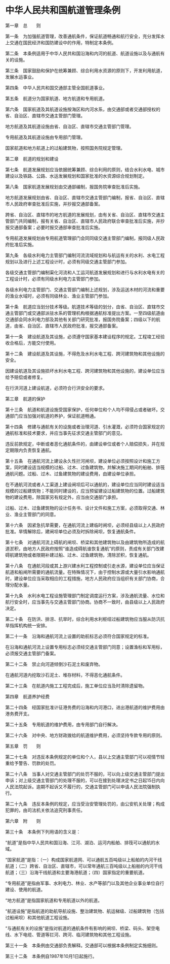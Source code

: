 # 中华人民共和国航道管理条例

第一章　总　　则



第一条　为加强航道管理，改善通航条件，保证航道畅通和航行安全，充分发挥水上交通在国民经济和国防建设中的作用，特制定本条例。

第二条　本条例适用于中华人民共和国沿海和内河的航道、航道设施以及与通航有关的设施。

第三条　国家鼓励和保护在统筹兼顾、综合利用水资源的原则下，开发利用航道，发展水运事业。

第四条　中华人民共和国交通部主管全国航道事业。

第五条　航道分为国家航道、地方航道和专用航道。

第六条　国家航道及其航道设施按海区和内河水系，由交通部或者交通部授权的省、自治区、直辖市交通主管部门管理。

地方航道及其航道设施由省、自治区、直辖市交通主管部门管理。

专用航道及其航道设施由专用部门管理。

国家航道和地方航道上的过船建筑物，按照国务院规定管理。



第二章　航道的规划和建设



第七条　航道发展规划应当依据统筹兼顾、综合利用的原则，结合水利水电、城市建设以及铁路、公路、水运发展规划和国家批准的水资源综合规划制定。

第八条　国家航道发展规划由交通部编制，报国务院审查批准后实施。

地方航道发展规划由省、自治区、直辖市交通主管部门编制，报省、自治区、直辖市人民政府审查批准后实施，并抄报交通部备案。

跨省、自治区、直辖市的地方航道的发展规划，由有关省、自治区、直辖市交通主管部门共同编制，报有关省、自治区、直辖市人民政府联合审查批准后实施，并抄报交通部备案；必要时报交通部审查批准后实施。

专用航道发展规划由专用航道管理部门会同同级交通主管部门编制，报同级人民政府批准后实施。

第九条　各级水利电力主管部门编制河流流域规划和与航运有关的水利、水电工程规划以及进行上述工程设计时，必须有同级交通主管部门参加。

各级交通主管部门编制渠化河流和人工运河航道发展规划和进行与水利水电有关的工程设计时，必须有同级水利电力主管部门参加。

各级水利电力主管部门、交通主管部门编制上述规划，涉及运送木材的河流和重要的渔业水域时，必须有同级林业、渔业主管部门参加。

第十条　航道应当划分技术等级。航道技术等级的划分，由省、自治区、直辖市交通主管部门或交通部派驻水系的管理机构根据通航标准提出方案。一至四级航道由交通部会同水利电力部及其他有关部门研究批准，报国务院备案；四级以下的航道，由省、自治区、直辖市人民政府批准，报交通部备案。

第十一条　建设航道及其设施，必须遵守国家基本建设程序的规定。工程竣工经验收合格后，方能交付使用。

第十二条　建设航道及其设施，不得危及水利水电工程、跨河建筑物和其他设施的安全。

因建设航道及其设施损坏水利水电工程、跨河建筑物和其他设施的，建设单位应当给予赔偿或者修复。

在行洪河道上建设航道，必须符合行洪安全的要求。



第三章　航道的保护



第十三条　航道和航道设施受国家保护，任何单位和个人均不得侵占或者破坏。交通部门应当加强对航道的养护，保证航道畅通。

第十四条　修建与通航有关的设施或者治理河道、引水灌溉，必须符合国家规定的通航标准和技术要求，并应当事先征求交通主管部门的意见。

违反前款规定，中断或者恶化通航条件的，由建设单位或者个人赔偿损失，并在规定期限内负责恢复通航。

第十五条　在通航河流上建设永久性拦河闸坝，建设单位必须按照设计和施工方案，同时建设适当规模的过船、过木、过鱼建筑物，并解决施工期间的船舶、排筏通航问题。过船、过木、过鱼建筑物的建设费用，由建设单位承担。

在不通航河流或者人工渠道上建设闸坝后可以通航的，建设单位应当同时建设适当规模的过船建筑物；不能同时建设的，应当预留建设过船建筑物的位置。过船建筑物的建设费用，除国家另有规定外，应当由交通部门承担。

过船、过木、过鱼建筑物的设计任务书、设计文件和施工方案，必须取得交通、林业、渔业主管部门的同意。

第十六条　因紧急抗旱需要，在通航河流上建临时闸坝，必须经县级以上人民政府批准。旱情解除后，建闸坝单位必须及时拆除闸坝，恢复通航条件。

第十七条　对通航河流上碍航的闸坝、桥梁和其他建筑物以及由建筑物所造成的航道淤积，由地方人民政府按照“谁造成碍航谁恢复通航”的原则，责成有关部门改建碍航建筑物或者限期补建过船、过木、过鱼建筑物，清除淤积，恢复通航。

第十八条　在通航河段或其上游兴建水利工程控制或引走水源，建设单位应当保证航道和船闸所需要的通航流量。在特殊情况下，由于控制水源或大量引水影响通航时，建设单位应当采取相应的工程措施，地方人民政府应当组织有关部门协商，合理分配水量。

第十九条　水利水电工程设施管理部门制定调度运行方案，涉及通航流量、水位和航行安全时，应当事先与交通主管部门协商。协商不一致时，由县级以上人民政府决定。

第二十条　在防洪、排涝、抗旱时，综合利用水利枢纽过船建筑物应当服从防汛抗旱指挥机构统一安排。

第二十一条　沿海和通航河流上设置的助航标志必须符合国家规定的标准。

在沿海和通航河流上设置专用标志必须经交通主管部门同意；设置渔标和军用标，必须报交通主管部门备案。

第二十二条　禁止向河道倾倒沙石泥土和废弃物。

在通航河道内挖取沙石泥土、堆存材料，不得恶化通航条件。

第二十三条　在航道内施工工程完成后，施工单位应当及时清除遗留物。



第四章　航道养护经费



第二十四条　经国家批准计征港务费的沿海和内河港口，进出港航道的维护费用由港务费开支。

第二十五条　专用航道的维护费用，由专用部门自行解决。

第二十六条　对中央、地方财政拨给的航道维护费用，必须坚持专款专用的原则。



第五章　罚　　则



第二十七条　对违反本条例规定的单位和个人，县以上交通主管部门可以视情节轻重给予警告、罚款的处罚。

第二十八条　当事人对交通主管部门的处罚不服的，可以向上级交通主管部门提出申诉；对上级交通主管部门的处理不服的，可以在接到处理决定书之日起15日内向人民法院起诉。逾期不起诉又不履行的，交通主管部门可以申请人民法院强制执行。

第二十九条　违反本条例的规定，应当受治安管理处罚的，由公安机关处理；构成犯罪的，由司法机关依法追究刑事责任。



第六章　附　　则



第三十条　本条例下列用语的含义是：

“航道”是指中华人民共和国沿海、江河、湖泊、运河内船舶、排筏可以通航的水域。

“国家航道”是指：（一）构成国家航道网、可以通航五百吨级以上船舶的内河干线航道；（二）跨省、自治区、直辖市，可以常年通航三百吨级以上船舶的内河干线航道；（三）沿海干线航道和主要海港航道；（四）国家指定的重要航道。

“专用航道”是指由军事、水利电力、林业、水产等部门以及其他企业事业单位自行建设、使用的航道。

“地方航道”是指国家航道和专用航道以外的航道。

“航道设施”是指航道的助航导航设施、整治建筑物、航运梯级、过船建筑物（包括过船闸坝）和其他航道工程设施。

“与通航有关的设施”是指对航道的通航条件有影响的闸坝、桥梁、码头、架空电线、水下电缆、管道等拦河、跨河、临河建筑物和其他工程设施。

第三十一条　本条例由交通部负责解释。交通部可以根据本条例制定实施细则。

第三十二条　本条例自1987年10月1日起施行。